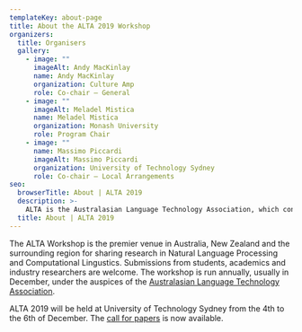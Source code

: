 ```yaml
---
templateKey: about-page
title: About the ALTA 2019 Workshop
organizers:
  title: Organisers
  gallery:
    - image: ""
      imageAlt: Andy MacKinlay
      name: Andy MacKinlay
      organization: Culture Amp
      role: Co-chair – General
    - image: ""
      imageAlt: Meladel Mistica
      name: Meladel Mistica
      organization: Monash University
      role: Program Chair
    - image: ""
      name: Massimo Piccardi
      imageAlt: Massimo Piccardi
      organization: University of Technology Sydney
      role: Co-chair – Local Arrangements
seo:
  browserTitle: About | ALTA 2019
  description: >-
    ALTA is the Australasian Language Technology Association, which connects NLP researchers around Australia and New Zealand. On of the primary purposes of ALTA is organise the ALTA Workshop – the premier workshop in Australasia for sharing research in Natural Language Processing and Computational Lingustics. Submissions from students, academics and industry researchers are welcome.
  title: About | ALTA 2019
---
```

The ALTA Workshop is the premier venue in Australia, New Zealand and the surrounding region for sharing research in Natural Language Processing and Computational Lingustics. Submissions from students, academics and industry researchers are welcome. The workshop is run annually, usually in December, under the auspices of the [Australasian Language Technology Association](https://www.alta.asn.au).

ALTA 2019 will be held at University of Technology Sydney from the 4th to the 6th of December. The [call for papers](/call-for-papers) is now available.
